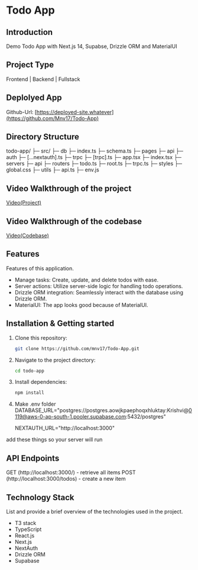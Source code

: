# Todo App

## Introduction
Demo Todo App with Next.js 14, Supabse, Drizzle ORM and MaterialUI

## Project Type
Frontend | Backend | Fullstack

## Deplolyed App
Github-Url: [https://deployed-site.whatever](https://github.com/Mnv17/Todo-App)

## Directory Structure
todo-app/
├─ src/
    ├─ db
       ├─ index.ts
       ├─ schema.ts
    ├─ pages
       ├─ api
          ├─ auth
              ├─ [...nextauth].ts
          ├─ trpc
              ├─ [trpc].ts
       ├─ app.tsx
       ├─ index.tsx
    ├─ servers
       ├─ api
            ├─ routers
                  ├─ todo.ts
            ├─ root.ts
            ├─ trpc.ts
    ├─ styles
       ├─ global.css
    ├─ utils
       ├─ api.ts
    ├─ env.js
## Video Walkthrough of the project
[Video(Project)](https://drive.google.com/file/d/1-Kl-5CzWCvuk4AicP83W8SFd6bwMMmHW/view?usp=sharing)

## Video Walkthrough of the codebase
[Video(Codebase)](https://drive.google.com/file/d/1tmfaPcPCHb0trl0vOa75egw1tWBz2SuQ/view?usp=sharing)

## Features
Features of this application.

- Manage tasks: Create, update, and delete todos with ease.
- Server actions: Utilize server-side logic for handling todo operations.
- Drizzle ORM integration: Seamlessly interact with the database using Drizzle ORM.
- MaterialUI: The app looks good because of MaterialUI.


## Installation & Getting started
1. Clone this repository:

   ```bash
   git clone https://github.com/mnv17/Todo-App.git
   ```

2. Navigate to the project directory:

   ```bash
   cd todo-app
   ```

3. Install dependencies:
   ```bash
   npm install
   ```

4. Make .env folder
    DATABASE_URL="postgres://postgres.aowjkpaephoqxhluktay:Krishvi@0119@aws-0-ap-south-1.pooler.supabase.com:5432/postgres"

    NEXTAUTH_URL="http://localhost:3000"

  add these things so your server will run 




## API Endpoints

GET (http://localhost:3000/) - retrieve all items
POST (http://localhost:3000/todos) - create a new item


## Technology Stack
List and provide a brief overview of the technologies used in the project.

- T3 stack
- TypeScript
- React.js
- Next.js
- NextAuth
- Drizzle ORM
- Supabase
